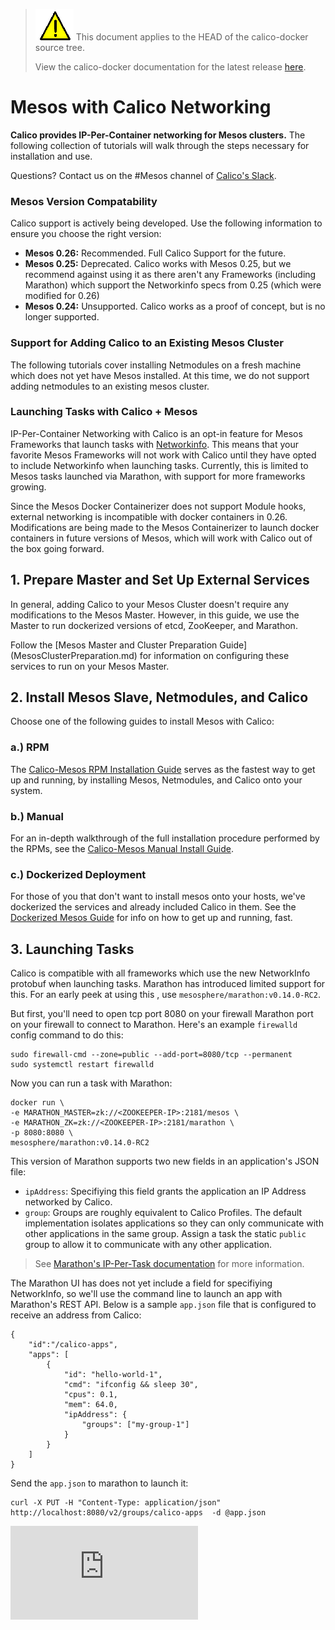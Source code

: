 <!--- master only -->
> ![warning](../images/warning.png) This document applies to the HEAD of the calico-docker source tree.
>
> View the calico-docker documentation for the latest release [here](https://github.com/projectcalico/calico-docker/blob/v0.14.0/README.md).
<!--- else
> You are viewing the calico-docker documentation for release **release**.
<!--- end of master only -->

# Mesos with Calico Networking
**Calico provides IP-Per-Container networking for Mesos clusters.** The following collection of tutorials will walk through the steps necessary for installation and use.

Questions? Contact us on the #Mesos channel of [Calico's Slack](https://calicousers-slackin.herokuapp.com/).

### Mesos Version Compatability
Calico support is actively being developed. Use the following information to ensure you choose the right version:
- **Mesos 0.26:** Recommended. Full Calico Support for the future.
- **Mesos 0.25:** Deprecated. Calico works with Mesos 0.25, but we recommend against using it as there aren't any Frameworks (including Marathon) which support the Networkinfo specs from 0.25 (which were modified for 0.26)
- **Mesos 0.24:** Unsupported. Calico works as a proof of concept, but is no longer supported.

### Support for Adding Calico to an Existing Mesos Cluster
The following tutorials cover installing Netmodules on a fresh machine which does not yet have Mesos installed.
At this time, we do not support adding netmodules to an existing mesos 
cluster.

###  Launching Tasks with Calico + Mesos
IP-Per-Container Networking with Calico is an opt-in feature for Mesos Frameworks that launch tasks with [Networkinfo](https://github.com/apache/mesos/blob/0.26.0-rc3/include/mesos/mesos.proto#L1383). This means that your favorite Mesos Frameworks will not work with Calico until they have opted to include Networkinfo when launching tasks. Currently, this is limited to Mesos tasks launched via Marathon, with support for more frameworks growing. 

Since the Mesos Docker Containerizer does not support Module hooks, external networking is incompatible with docker containers in 0.26. Modifications are being made to the Mesos Containerizer to launch docker containers in future versions of Mesos, which will work with Calico out of the box going forward.

## 1. Prepare Master and Set Up External Services
In general, adding Calico to your Mesos Cluster doesn't require any 
modifications to the Mesos Master. However, in this guide, we use the 
Master to run dockerized versions of etcd, ZooKeeper, and Marathon.

Follow the [Mesos Master and Cluster Preparation Guide]
(MesosClusterPreparation.md) for information on configuring these 
services to run on your Mesos Master.

## 2. Install Mesos Slave, Netmodules, and Calico
Choose one of the following guides to install Mesos with Calico:

### a.) RPM
The [Calico-Mesos RPM Installation Guide](RpmInstallCalicoMesos.md) serves as the fastest way to get up and running, by installing Mesos, Netmodules, and Calico onto your system.

### b.) Manual
For an in-depth walkthrough of the full installation procedure performed by the RPMs, see the [Calico-Mesos Manual Install Guide](ManualInstallCalicoMesos.md).

### c.) Dockerized Deployment
For those of you that don't want to install mesos onto your hosts, 
we've dockerized the services and already included Calico in them. 
See the [Dockerized Mesos Guide](DockerizedDeployment.md) for info on how to get up and running, fast.

## 3. Launching Tasks
Calico is compatible with all frameworks which use the new NetworkInfo protobuf when launching tasks. Marathon has introduced limited support for this. For an early peek at using this , use `mesosphere/marathon:v0.14.0-RC2`.

But first, you'll need to open tcp port 8080 on your firewall 
Marathon port on your firewall to connect to Marathon. 
Here's an example `firewalld` config command to do this:

```
sudo firewall-cmd --zone=public --add-port=8080/tcp --permanent
sudo systemctl restart firewalld
```

Now you can run a task with Marathon:

```
docker run \
-e MARATHON_MASTER=zk://<ZOOKEEPER-IP>:2181/mesos \
-e MARATHON_ZK=zk://<ZOOKEEPER-IP>:2181/marathon \
-p 8080:8080 \
mesosphere/marathon:v0.14.0-RC2
```
This version of Marathon supports two new fields in an application's JSON file:

- `ipAddress`: Specifiying this field grants the application an IP Address networked by Calico.
- `group`: Groups are roughly equivalent to Calico Profiles. The default implementation isolates applications so they can only communicate with other applications in the same group. Assign a task the static `public` group to allow it to communicate with any other application.
 
> See [Marathon's IP-Per-Task documentation][marathon-ip-per-task-doc] for more information.

The Marathon UI has does not yet include a field for specifiying NetworkInfo, so we'll use the command line to launch an app with Marathon's REST API. Below is a sample `app.json` file that is configured to receive an address from Calico:
```
{
    "id":"/calico-apps",
    "apps": [
        {
            "id": "hello-world-1",
            "cmd": "ifconfig && sleep 30",
            "cpus": 0.1,
            "mem": 64.0,
            "ipAddress": {
                "groups": ["my-group-1"]
            }
        }
    ]
}
```

Send the `app.json` to marathon to launch it:
```
curl -X PUT -H "Content-Type: application/json" http://localhost:8080/v2/groups/calico-apps  -d @app.json
```

[calico]: http://projectcalico.org
[mesos]: https://mesos.apache.org/
[net-modules]: https://github.com/mesosphere/net-modules
[docker]: https://www.docker.com/
[marathon-ip-per-task-doc]: https://github.com/mesosphere/marathon/blob/v0.14.0-RC1/docs/docs/ip-per-task.md
[![Analytics](https://ga-beacon.appspot.com/UA-52125893-3/calico-docker/docs/mesos/README.md?pixel)](https://github.com/igrigorik/ga-beacon)

